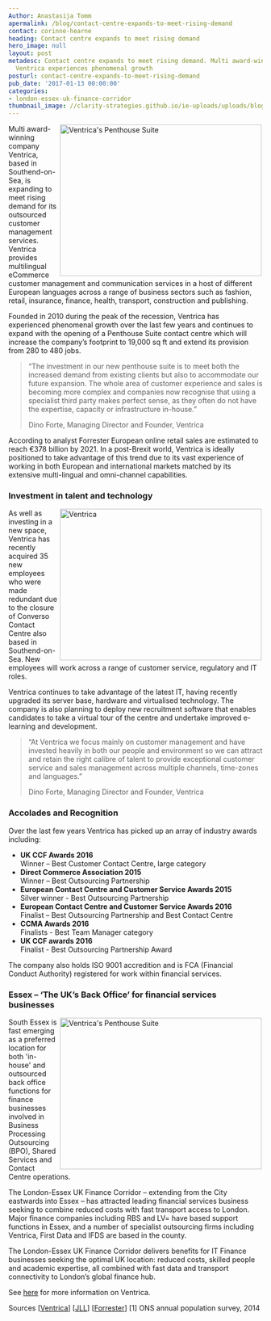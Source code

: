 ```yaml
---
Author: Anastasija Tomm
apermalink: /blog/contact-centre-expands-to-meet-rising-demand
contact: corinne-hearne
heading: Contact centre expands to meet rising demand
hero_image: null
layout: post
metadesc: Contact centre expands to meet rising demand. Multi award-winning company
  Ventrica experiences phenomenal growth
posturl: contact-centre-expands-to-meet-rising-demand
pub_date: '2017-01-13 00:00:00'
categories:
- london-essex-uk-finance-corridor
thumbnail_image: //clarity-strategies.github.io/ie-uploads/uploads/blog/Ventrica_new_penthouse_contact_centre_suite_165.jpg
---
```


<p><a href='http://www.ventrica.co.uk/news/news_content/ventrica-expands-contact-centre-to-330-seats-to-meet-rising-demand-for-its-outsourced-customer-management-services' target='_blank'><img alt="Ventrica's Penthouse Suite" src='//clarity-strategies.github.io/ie-uploads/uploads/about/Ventrica_new_penthouse_contact_centre_suite_700.jpg' style='width: 400px; height: 300px; margin-left: 2px; margin-right: 2px; float: right;'/></a>Multi award-winning company Ventrica, based in Southend-on-Sea, is expanding to meet rising demand for its outsourced customer management services. Ventrica provides multilingual eCommerce customer management and communication services in a host of different European languages across a range of business sectors such as fashion, retail, insurance, finance, health, transport, construction and publishing.</p><p>Founded in 2010 during the peak of the recession, Ventrica has experienced phenomenal growth over the last few years and continues to expand with the opening of a Penthouse Suite contact centre which will increase the company’s footprint to 19,000 sq ft and extend its provision from 280 to 480 jobs.</p><blockquote><p>“The investment in our new penthouse suite is to meet both the increased demand from existing clients but also to accommodate our future expansion. The whole area of customer experience and sales is becoming more complex and companies now recognise that using a specialist third party makes perfect sense, as they often do not have the expertise, capacity or infrastructure in-house.”</p><p>Dino Forte, Managing Director and Founder, Ventrica</p></blockquote><p>According to analyst Forrester European online retail sales are estimated to reach €378 billion by 2021. In a post-Brexit world, Ventrica is ideally positioned to take advantage of this trend due to its vast experience of working in both European and international markets matched by its extensive multi-lingual and omni-channel capabilities.</p><h3>Investment in talent and technology</h3><p><img alt='Ventrica' src='//clarity-strategies.github.io/ie-uploads/uploads/about/PTAIT_20150112_0588_400.jpg' style='width: 400px; height: 300px; margin-left: 2px; margin-right: 2px; float: right;'/>As well as investing in a new space, Ventrica has recently acquired 35 new employees who were made redundant due to the closure of Converso Contact Centre also based in Southend-on-Sea. New employees will work across a range of customer service, regulatory and IT roles.</p><p>Ventrica continues to take advantage of the latest IT, having recently upgraded its server base, hardware and virtualised technology. The company is also planning to deploy new recruitment software that enables candidates to take a virtual tour of the centre and undertake improved e-learning and development.</p><blockquote><p>“At Ventrica we focus mainly on customer management and have invested heavily in both our people and environment so we can attract and retain the right calibre of talent to provide exceptional customer service and sales management across multiple channels, time-zones and languages.”</p><p>Dino Forte, Managing Director and Founder, Ventrica</p></blockquote><h3>Accolades and Recognition</h3><p>Over the last few years Ventrica has picked up an array of industry awards including:</p><ul><li><strong>UK CCF Awards 2016 </strong><br/>	Winner – Best Customer Contact Centre, large category</li><li><strong>Direct Commerce Association 2015</strong><br/>	Winner – Best Outsourcing Partnership </li><li><strong>European Contact Centre and Customer Service Awards 2015 </strong><br/>	Silver winner - Best Outsourcing Partnership</li><li><strong>European Contact Centre and Customer Service Awards 2016</strong><br/>	Finalist – Best Outsourcing Partnership and Best Contact Centre</li><li><strong>CCMA Awards 2016</strong><br/>	Finalists - Best Team Manager category </li><li><strong>UK CCF awards 2016</strong><br/>	Finalist - Best Outsourcing Partnership Award  </li></ul><p>The company also holds ISO 9001 accredition and is FCA (Financial Conduct Authority) registered for work within financial services.</p><h3>Essex – ‘The UK’s Back Office’ for financial services businesses</h3><p><a href='http://www.ventrica.co.uk/news/news_content/ventrica-expands-contact-centre-to-330-seats-to-meet-rising-demand-for-its-outsourced-customer-management-services' target='_blank'><img alt="Ventrica's Penthouse Suite" src='//clarity-strategies.github.io/ie-uploads/uploads/about/Ventrica-new-Penthouse-contact-centre-suite-400.jpg' style='width: 400px; height: 300px; margin-left: 2px; margin-right: 2px; float: right;'/></a>South Essex is fast emerging as a preferred location for both 'in-house' and outsourced back office functions for finance businesses involved in Business Processing Outsourcing (BPO), Shared Services and Contact Centre operations.</p><p>The London-Essex UK Finance Corridor – extending from the City eastwards into Essex – has attracted leading financial services business seeking to combine reduced costs with fast transport access to London. Major finance companies including RBS and LV= have based support functions in Essex, and a number of specialist outsourcing firms including Ventrica, First Data and IFDS are based in the county.</p><p>The London-Essex UK Finance Corridor delivers benefits for IT Finance businesses seeking the optimal UK location: reduced costs, skilled people and academic expertise, all combined with fast data and transport connectivity to London’s global finance hub.</p><p>See <a href='http://investessex.co.uk/studies/case-studies/ventrica' target='_blank'>here</a> for more information on Ventrica.</p><p>Sources [<a href='http://www.ventrica.co.uk/news/news_content/ventrica-expands-contact-centre-to-330-seats-to-meet-rising-demand-for-its-outsourced-customer-management-services' target='_blank'>Ventrica</a>] [<a href='http://www.jll.co.uk/united-kingdom/en-gb/news/1865/companies-re-shoring-risen-uk' target='_blank'>JLL</a>] [<a href='https://www.forrester.com/Online+Sales+Will+Make+Up+12+Of+Western+Europes+Retail+Sales+By+2021/-/E-PRE9644' target='_blank'>Forrester</a>] [1] ONS annual population survey, 2014</p>